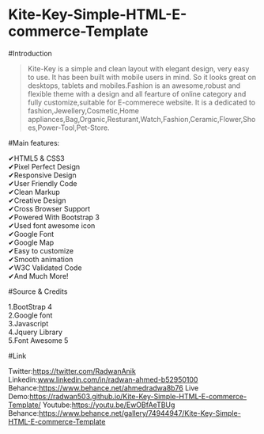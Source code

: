 # Kite-Key-Simple-HTML-E-commerce-Template

#Introduction

>Kite-Key is a simple and clean layout with elegant design, very easy to use. It has been built with mobile users in mind. So it looks great on desktops, tablets and mobiles.Fashion is an awesome,robust and flexible theme with a design and all fearture of online category and fully customize,suitable for E-commerece website. It is a dedicated to fashion,Jewellery,Cosmetic,Home appliances,Bag,Organic,Resturant,Watch,Fashion,Ceramic,Flower,Shoes,Power-Tool,Pet-Store.<br>


#Main features:<br>

✔HTML5 & CSS3<br> 
✔Pixel Perfect Design <br>
✔Responsive Design <br>
✔User Friendly Code<br> 
✔Clean Markup <br>
✔Creative Design <br>
✔Cross Browser Support <br>
✔Powered With Bootstrap 3 <br>
✔Used font awesome icon<br> 
✔Google Font <br>
✔Google Map <br>
✔Easy to customize <br>
✔Smooth animation <br>
✔W3C Validated Code <br>
✔And Much More!

#Source & Credits<br>

1.BootStrap 4 <br>
2.Google font<br> 
3.Javascript<br> 
4.Jquery Library<br>
5.Font Awesome 5<br>

#Link<br>

Twitter:https://twitter.com/RadwanAnik 
Linkedin:www.linkedin.com/in/radwan-ahmed-b52950100
Behance:https://www.behance.net/ahmedradwa8b76
Live Demo:https://radwan503.github.io/Kite-Key-Simple-HTML-E-commerce-Template/
Youtube:https://youtu.be/EwOBfAeTBUg
Behance:https://www.behance.net/gallery/74944947/Kite-Key-Simple-HTML-E-commerce-Template
